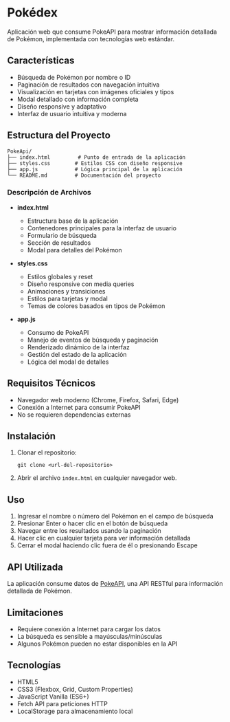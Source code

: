 # Pokédex

Aplicación web que consume PokeAPI para mostrar información detallada de Pokémon, implementada con tecnologías web estándar.

## Características

- Búsqueda de Pokémon por nombre o ID
- Paginación de resultados con navegación intuitiva
- Visualización en tarjetas con imágenes oficiales y tipos
- Modal detallado con información completa
- Diseño responsive y adaptativo
- Interfaz de usuario intuitiva y moderna

## Estructura del Proyecto

```
PokeApi/
├── index.html         # Punto de entrada de la aplicación
├── styles.css        # Estilos CSS con diseño responsive
├── app.js            # Lógica principal de la aplicación
└── README.md         # Documentación del proyecto
```

### Descripción de Archivos

- **index.html**
  - Estructura base de la aplicación
  - Contenedores principales para la interfaz de usuario
  - Formulario de búsqueda
  - Sección de resultados
  - Modal para detalles del Pokémon

- **styles.css**
  - Estilos globales y reset
  - Diseño responsive con media queries
  - Animaciones y transiciones
  - Estilos para tarjetas y modal
  - Temas de colores basados en tipos de Pokémon

- **app.js**
  - Consumo de PokeAPI
  - Manejo de eventos de búsqueda y paginación
  - Renderizado dinámico de la interfaz
  - Gestión del estado de la aplicación
  - Lógica del modal de detalles

## Requisitos Técnicos

- Navegador web moderno (Chrome, Firefox, Safari, Edge)
- Conexión a Internet para consumir PokeAPI
- No se requieren dependencias externas

## Instalación

1. Clonar el repositorio:
   ```
   git clone <url-del-repositorio>
   ```

2. Abrir el archivo `index.html` en cualquier navegador web.

## Uso

1. Ingresar el nombre o número del Pokémon en el campo de búsqueda
2. Presionar Enter o hacer clic en el botón de búsqueda
3. Navegar entre los resultados usando la paginación
4. Hacer clic en cualquier tarjeta para ver información detallada
5. Cerrar el modal haciendo clic fuera de él o presionando Escape

## API Utilizada

La aplicación consume datos de [PokeAPI](https://pokeapi.co/), una API RESTful para información detallada de Pokémon.

## Limitaciones

- Requiere conexión a Internet para cargar los datos
- La búsqueda es sensible a mayúsculas/minúsculas
- Algunos Pokémon pueden no estar disponibles en la API

## Tecnologías

- HTML5
- CSS3 (Flexbox, Grid, Custom Properties)
- JavaScript Vanilla (ES6+)
- Fetch API para peticiones HTTP
- LocalStorage para almacenamiento local

